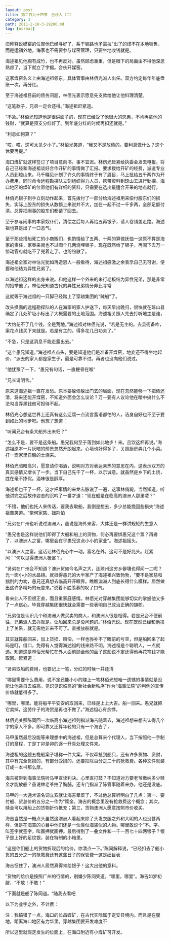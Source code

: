 ```yaml
---
layout: post
title: 第二百九十四节　合伙人（二）
category: 3
path: 2011-2-10-3-29200.md
tag: [normal]
---
```


旧拜释说媒窑的位胃他巳经寻好了，系干销路也矛需拉”出了的煤不在本地销售，而是运销外地。海家也不需要参与煤窑管理，只要坐地收钱就是。

海述祖见他胸有成竹，也不再反对。虽然顾虑重重，但是眼下的局面由不得他深思熟虑了，当下就立了字据。合伙开媒窑。

这家煤窑名义上由海述祖领东，具体管事由林佰光派人出任。双方约定每年年底盘账一次，再分红。

至于海述祖目前的债务问题，林佰光表示愿意先支款给他让他料理清楚。

“这笔款子，兄弟一定会还得。”海述祖赶紧道。

“不急。”林佰光知道他是很讲面子的，现在已经受了他很大的恩惠，不肯再拿他的钱财，“就算是预支分红好了。到年底分红的时候再扣还就是。”

“利息如何算？”

“哎，哎，这可太见夕小了。”林佰光笑道，“我又不是放债的。要利息做什么？这个休要再提。”

海口煤矿就这样签订了项目意向书。事不宜迟。林伤光赶紧给执委会发去电报，将自己已经和海述祖谈好合作开矿的事情做了汇报。要求拨给开矿的经费，派遣专业人员到琼山来。马千瞩见计划了许久的事情终于有了眉目，马上批给五千两作为开办费用，同时命令远程勘探队立刻组织得力人员，携带资料到琼山去进行勤探。海口地区的煤矿的位置他们有详细的资料，只需要在选出最适合开采的地点就行。

林佰光银子到手立刻动作起来，首先拨付了一部分给海述祖用来偿付股东们的损失，实际上股东的损失从数额上来说并不大，加在一起不过一千多两，全部足额付清。总算把闹事的股东们都请了回去。

至于参与闹事的本家奴仆们，清偿之后每人再给五再银子，请人卷铺盖走路。海述祖也算是出了一口恶气。

至于那些搭船死亡的小商贩们，也酌情给了五两、十两的算做抚恤一这原不算是海家的责任，家眷来闹也不过图个几两烧埋银子，现在既然给了银子，再闹下去万一惊动官府就吃不了兜着走了。也纷纷散了。

海述祖全家对林估光犹如再造恩人一般看待，海述祖感激之余表示自己无可谢，便要和他结为异性兄弟了。

以海述祖这样的出身来说。和他这样一个外来的米行老板结为异性兄弟，那是非常的抬举他了。林佰光知道古代的异性兄弟情分非比寻常

这就等于海述祖的一只脚已经踏上了穿越集团的“贼船”了。

改头换面的远程勘探队的人在海家的家人护送下，每天早出晚归，很快就在琼山县确定了几处矿址小标出了大概需要的土地范围。海述祖关照人先去打听地主是谁，

“大约花不了几个钱，全是荒地。”海述祖对林佰光说，“若是无主的。去县衙备咋，案花点钱买下来就是。若是有主的。得多花几日功夫了。”

“不急，只是这消息不能走露出去。”

“这个愚兄知道。”海述祖点点头，要是知道他们是准备开煤窑，地妾还不得坐地起价，“派去的家人都是家生子，最是可靠不过。再者也没向他们说过。

”他犹豫了一下，“愚兄有句话，一直梗骨在喉”

“兄长请明言。”

原来这海述祖一直在发愁。原本要躲债躲出门去的局面，现在忽然能够一下把债还清，将来还能开煤窑，不知道外面会怎么议论？万一要有人议论他在暗中搞什么不法勾当弄黑钱他可担待不起。

林佰光心想这世界上还真有这么迂腐一点流言蜚语都怕的人，洁身自好也不至于要到如此的地步吧。他想了想道：

“听闻兄台有条大船外出未归？”

“怎么不是，要不是这条船。愚兄我何至于落到如此地步！来。且饮这杯再说。”海述祖原本一片灰暗的前景忽然开朗起来。心境也好得多了，关照厨房弄几个小菜。打一壶家里自酿的土烧来。

林佰光暗暗高兴，愿意请你喝酒，说明对方对表达亲热的意思在内，这表示双方的真实感情又增长了一步。当下自己先干了一杯，以示诚意。就虽然是乡下的土烧，胜在毫不掺假。酒味很是醇厚。

海述祖也干了一杯，这才把事情的来龙去脉说了一遍，这事林俏毙，当然知道，听他讲完之后故作姿态的沉吟了一番才道：“现在船是在临高的澳洲人那里喽？”

“不错，他们也托人来传话，要我去取船，我倒是想去，多少总能挽回些损失”海述祖苦笑道。“奈何家慈、拙荆怕

“兄弟在广州也听说过澳洲人，虽说是海外来客，大体还是一群讲规矩的生意人

“愚兄也是这样说他们即得了大船和船上的货物，何必再要绑愚兄这个票？再者了，以澳洲人之富，哪里会在乎愚兄这点小小的家业”。海述祖摇头。

“以澳洲人之富。这话让林佰光心中一动。富名在外，这可不是好兆头。赶紧问：“何以见得澳洲人极富？。

“贤弟在广州会不知道？澳洲货如今名声之大，连琼州这穷乡僻壤也得闻一二呢？光一面小小的水晶镜。就抵得愚兄的大半家产了海述祖兴致勃勃，“要不是家慈和拙荆的力劝，愚兄还真想去临高开开眼界。瞧瞧澳洲人到底长得什么模样。居然做出这许多精巧的玩意来。”说着不胜羡慕的叹了口气。

看来此人不但很正直，而且重家庭感情。林佰光对穿越集团能够切实的掌握他又多了一点信心。毕竟穿越集团很快就会需要一些表明自己政治正确的旗帜。

“兄弟位是认识几个和澳洲人做买卖的商人，和澳洲人很是相得。若是兄台不便前往，兄弟派人去办就是。让船回来总是没问题的。”林佰光说。现在既然已经和他搭上了关系，就无需他非来不可了。直接放船就是。

其实就算船回来，加上货损、赔偿，一样也弥补不了眼前的亏空，但是船回来了起码是叮，借口，免得有人觉得海述祖的钱来路不明。海述祖是个聪明人，一点就透。知道这是林佰光帮忙在外人面前顾全他的面子这船说不定还得他再花笔钱才能取回。赶紧道：

“贤弟取船的费用，也要记上一笔，分红的时候一并还清

“哪里需要什么费用，说不定还能小小的赚上一笔林佰光想唯一遗憾的事情就是没能让他亲自去临高。见识见识临高的“新社会新秩序”作为“海事法院”的判例的宣传价值就低得多了。

“哪里，哪里。能将船平平安安的取回来，已经是上上大吉。船一回来。愚兄就把它卖掉，这劳什子的海贸是再也不做了。”海述祖心有余悸。

林佰光关照陈同回一次临高小海述祖则指派海吉随着去，海述祖想来想去认得几个字的家人不多。即可靠又还算年轻的只有一个海吉了，

马甲虽然最后没能等来理想中的海述祖，但是总算来个代理人，当下按照他一手制订的章程，丁是丁卯是卯的逐一开具处理文件来。

海述祖的这艘五桅船案子堪称一件大案。不仅牵扯到船只，还有许多货物、资财，其中有完全货损的，有部分受损的，还要扣除百分之二十的抢救费。各种文件就装订成一本书那么厚。

海吉被带到海事法院听马甲宣读判决。心里直打鼓？不知道对方要老爷缴纳多少赎金才能放船？虽说林老爷拍了胸脯，还专门指派了陈管事随着来办，他还是没底。

马甲的一大通术语名词立亥就让海吉晕菜了，不过他总算听明白了几点：第一、要付船、货总价的五分之一作为“赎金。海吉的概念里没有抢救费这个概念；其次。赎金可以用船上的货物折价抵充；第三，货物澳洲人愿意按照市价收买。

海吉当然是一概点头虽然这澳洲人看起来除了头发衣服之外和大明的人也没甚两样，但是在海吉的心目中他们还是一伙类似海盗似的人物。哪里敢说个“不。字。叫签字就签字，叫画押就画押。最后得到了一叠文件和一千一百七十四两银子？银子是上好的足纹银，装在特制的小箱里。

“这是你们船上的货物折现后的给价。你清点一下。”陈同解释说，“已经扣去了船小货的五分之一的抢救费还有这些日子的保管费一这是细目表

海吉怔住了，澳洲人居然真得肯给银子！这大出他的意料。

“货物的给价是按照广州的行情的，别嫌少陈同笑道。“哪里，哪里”。海吉如梦初醒，“不敢！不敢！”

“下面就是船了陈同道。“随我去看吧

以下为业字之外，不计费：

注：我搞错了一点，海口的长昌蝶矿，在古代实际属于定安县境内。而且是在腹地，距离海口地区有力华里。穿越集团要开发难度不

所以这里就假定发生的位面上，在海口附近有小煤矿可开发。